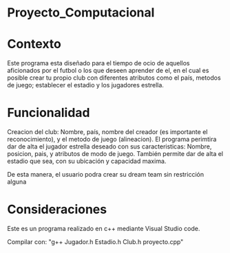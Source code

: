 # Proyecto_Computacional

# Contexto
Este programa esta diseñado para el tiempo de ocio de aquellos aficionados por el futbol o los que deseen aprender de el, en el cual es posible crear tu propio club con diferentes atributos como el país, metodos de juego; establecer el estadio y los jugadores estrella.

# Funcionalidad
Creacion del club: Nombre, país, nombre del creador (es importante el reconocimiento), y el metodo de juego (alineacion).
El programa perimtira dar de alta el jugador estrella deseado con sus caracteristicas: Nombre, posicion, pais, y atributos de modo de juego.
También permite dar de alta el estadio que sea, con su ubicación y capacidad maxima.

De esta manera, el usuario podra crear su dream team sin restricción alguna

# Consideraciones
Este es un programa realizado en c++ mediante Visual Studio code.

Compilar con: "g++ Jugador.h Estadio.h Club.h proyecto.cpp"
